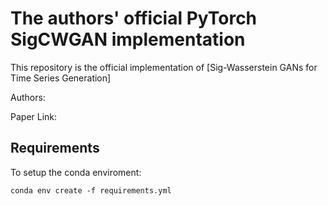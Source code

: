# The authors' official PyTorch SigCWGAN implementation

This repository is the official implementation of [Sig-Wasserstein GANs for Time Series Generation]

Authors:

Paper Link:

## Requirements

To setup the conda enviroment:

```
conda env create -f requirements.yml
```



